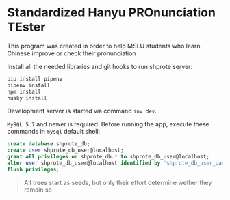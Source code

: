 Standardized Hanyu PROnunciation TEster
===
This program was created in order to help MSLU students who learn Chinese improve or check their pronunciation

Install all the needed libraries and git hooks to run shprote server:

```sh
pip install pipenv
pipenv install
npm install
husky install
```

Development server is started via command ```inv dev```.

`MySQL 5.7` and newer is required. Before running the app, execute these commands in `mysql` default shell:

```SQL
create database shprote_db;
create user shprote_db_user@localhost;
grant all privileges on shprote_db.* to shprote_db_user@localhost;
alter user shprote_db_user@localhost identified by 'shprote_db_user_password';
flush privileges;
```

> All trees start as seeds, but only their effort determine wether they remain so
